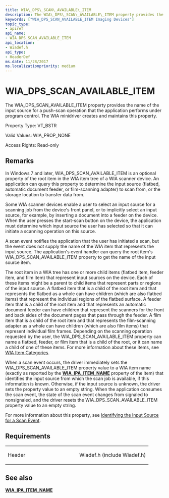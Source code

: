 ```yaml
---
title: WIA\_DPS\_SCAN\_AVAILABLE\_ITEM
description: The WIA\_DPS\_SCAN\_AVAILABLE\_ITEM property provides the name of the input source for a push-scan operation that the application performs under program control. The WIA minidriver creates and maintains this property.
keywords: ["WIA_DPS_SCAN_AVAILABLE_ITEM Imaging Devices"]
topic_type:
- apiref
api_name:
- WIA_DPS_SCAN_AVAILABLE_ITEM
api_location:
- Wiadef.h
api_type:
- HeaderDef
ms.date: 11/28/2017
ms.localizationpriority: medium
---
```


# WIA\_DPS\_SCAN\_AVAILABLE\_ITEM


The WIA\_DPS\_SCAN\_AVAILABLE\_ITEM property provides the name of the input source for a push-scan operation that the application performs under program control. The WIA minidriver creates and maintains this property.

Property Type: VT\_BSTR

Valid Values: WIA\_PROP\_NONE

Access Rights: Read-only

## Remarks

In Windows 7 and later, WIA\_DPS\_SCAN\_AVAILABLE\_ITEM is an optional property of the root item in the WIA item tree of a WIA scanner device. An application can query this property to determine the input source (flatbed, automatic document feeder, or film-scanning adapter) to scan from, or the storage location to transfer data from.

Some WIA scanner devices enable a user to select an input source for a scanning job from the device's front panel, or to implicitly select an input source, for example, by inserting a document into a feeder on the device. When the user presses the start-scan button on the device, the application must determine which input source the user has selected so that it can initiate a scanning operation on this source.

A scan event notifies the application that the user has initiated a scan, but the event does not supply the name of the WIA item that represents the input source. The application's event handler can query the root item's WIA\_DPS\_SCAN\_AVAILABLE\_ITEM property to get the name of the input source item.

The root item in a WIA tree has one or more child items (flatbed item, feeder item, and film item) that represent input sources on the device. Each of these items might be a parent to child items that represent parts or regions of the input source. A flatbed item that is a child of the root item and that represents the flatbed as a whole can have children (which are also flatbed items) that represent the individual regions of the flatbed surface. A feeder item that is a child of the root item and that represents an automatic document feeder can have children that represent the scanners for the front and back sides of the document pages that pass through the feeder. A film item that is a child of the root item and that represents the film-scanning adapter as a whole can have children (which are also film items) that represent individual film frames. Depending on the scanning operation requested by the user, the WIA\_DPS\_SCAN\_AVAILABLE\_ITEM property can name a flatbed, feeder, or film item that is a child of the root, or it can name a child of one of these items. For more information about these items, see [WIA Item Categories](./wia-item-categories.md).

When a scan event occurs, the driver immediately sets the WIA\_DPS\_SCAN\_AVAILABLE\_ITEM property value to a WIA item name (exactly as reported by the [**WIA\_IPA\_ITEM\_NAME**](wia-ipa-item-name.md) property of the item) that identifies the input source from which the scan job is available, if this information is known. Otherwise, if the input source is unknown, the driver sets the property value to an empty string. When the application consumes the scan event, the state of the scan event changes from signaled to nonsignaled, and the driver resets the WIA\_DPS\_SCAN\_AVAILABLE\_ITEM property value to an empty string.

For more information about this property, see [Identifying the Input Source for a Scan Event](./identifying-the-input-source-for-a-scan-event.md).

## Requirements

<table>
<colgroup>
<col width="50%" />
<col width="50%" />
</colgroup>
<tbody>
<tr class="odd">
<td><p>Header</p></td>
<td>Wiadef.h (include Wiadef.h)</td>
</tr>
</tbody>
</table>

## See also


[**WIA\_IPA\_ITEM\_NAME**](wia-ipa-item-name.md)

 

